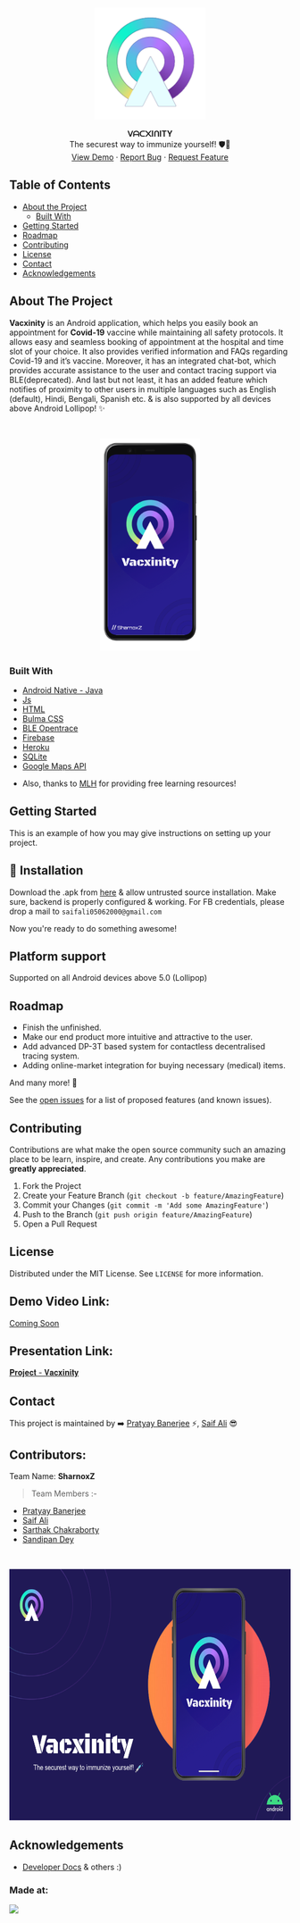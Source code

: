 <br />
<p align="center">
  <a href="https://github.com/fias786/Vacxinity">
    <img src="External_assets/app-icon-tranp.png" width="200px" alt="Vacxinity" >
  </a>

  <p align="center">
  <b>ᐯᗩᑕ᙭IᑎITY</b><br>
    The securest way to immunize yourself! 🛡️🦠
    <br />
    <a href="https://github.com/fias786/Vacxinity">View Demo</a>
    ·
    <a href="https://github.com/fias786/Vacxinity/issues/new/choose">Report Bug</a>
    ·
    <a href="https://github.com/fias786/Vacxinity/issues">Request Feature</a>
  </p>
</p>



<!-- TABLE OF CONTENTS -->
## Table of Contents

* [About the Project](#about-the-project)
  * [Built With](#built-with)
* [Getting Started](#getting-started)
* [Roadmap](#roadmap)
* [Contributing](#contributing)
* [License](#license)
* [Contact](#contact)
* [Acknowledgements](#acknowledgements)



<!-- ABOUT THE PROJECT -->
## About The Project

<b>Vacxinity</b> is an Android application, which helps you easily book an appointment for <b>Covid-19</b> vaccine while maintaining all safety protocols. It allows easy and seamless booking of appointment at the hospital and time slot of your choice. It also provides verified information and FAQs regarding Covid-19 and it’s vaccine. Moreover, it has an integrated chat-bot, which provides accurate assistance to the user and contact tracing support via BLE(deprecated). And last but not least, it has an added feature which notifies of proximity to other users in multiple languages such as English (default), Hindi, Bengali, Spanish etc. & is also supported by all devices above Android Lollipop! ✨


<br />
<p align="center">
  <a href="https://github.com/fias786/Vacxinity">
    <img src="https://raw.githubusercontent.com/fias786/Vacxinity/main/External_assets/pixel4a.png" width="180px" height="380px">
  </a>
</p>

### Built With

* [Android Native - Java](https://developer.android.com/ndk)
* [Js](https://www.javascript.com/)
* [HTML](https://www.w3schools.com/html/)
* [Bulma CSS](https://bulma.io/)
* [BLE Opentrace](https://github.com/opentrace-community/opentrace-android)
* [Firebase](https://firebase.google.com/)
* [Heroku](https://www.heroku.com/)
* [SQLite](https://www.sqlite.org/)
* [Google Maps API](https://developers.google.com/maps)

- Also, thanks to [MLH](https://mlh.io/) for providing free learning resources!

<!-- GETTING STARTED -->
## Getting Started

This is an example of how you may give instructions on setting up your project.

<!-- Installation -->
## :rocket: Installation

Download the .apk from [here](https://github.com/fias786/Vacxinity/blob/main/build/apk/vacxinity.apk?raw=true) & allow untrusted source installation.
Make sure, backend is properly configured & working. For FB credentials, please drop a mail to `saifali05062000@gmail.com`

Now you're ready to do something awesome!

## Platform support

Supported on all Android devices above 5.0 (Lollipop)


<!-- ROADMAP -->

## Roadmap

- Finish the unfinished.
- Make our end product more intuitive and attractive to the user.
- Add advanced DP-3T based system for contactless decentralised tracing system.
- Adding online-market integration for buying necessary (medical) items.

And many more! 🌟


See the [open issues](https://github.com/fias786/Vacxinity/issues) for a list of proposed features (and known issues).



<!-- CONTRIBUTING -->
## Contributing

Contributions are what make the open source community such an amazing place to be learn, inspire, and create. Any contributions you make are **greatly appreciated**.

1. Fork the Project
2. Create your Feature Branch (`git checkout -b feature/AmazingFeature`)
3. Commit your Changes (`git commit -m 'Add some AmazingFeature'`)
4. Push to the Branch (`git push origin feature/AmazingFeature`)
5. Open a Pull Request


<!-- LICENSE -->
## License

Distributed under the MIT License. See `LICENSE` for more information.

<!-- DEMO -->
## Demo Video Link:
  <a href="#">Coming Soon</a>

<!-- PRESENTATION -->
## Presentation Link:
  <a href="https://docs.google.com/presentation/d/18afJtSaIlaCDOOBr6mDjPKHSsWl4hyYu8AuVqulKQEw/edit#slide=id.gcf6f5530dc_7_447"> 𝐏𝐫𝐨𝐣𝐞𝐜𝐭 - 𝐕𝐚𝐜𝐱𝐢𝐧𝐢𝐭𝐲 </a>
  

<!-- CONTACT -->
## Contact

This project is maintained by ➡️ [Pratyay Banerjee](https://github.com/Neilblaze) ⚡,  [Saif Ali](https://github.com/fias786) 😎


## Contributors:

Team Name: <b>SharnoxZ</b>

> Team Members :-
- [Pratyay Banerjee](https://github.com/Neilblaze)
- [Saif Ali](https://github.com/fias786/)
- [Sarthak Chakraborty](https://github.com/TheoDnJLo)
- [Sandipan Dey](https://github.com/sandipndev)

<br />
<p align="center">
  <a href="https://github.com/fias786/Vacxinity/">
    <img src="https://raw.githubusercontent.com/fias786/Vacxinity/main/External_assets/thumbnail-devfolio.png" width="650px" height="450px" alt="Vacxinity" >
  </a>

<!-- ACKNOWLEDGEMENT -->
## Acknowledgements

- [Developer Docs](https://developer.android.com/docs) & others :)

### Made at:
<a href="https://hack36.com"> <img src="http://bit.ly/BuiltAtHack36" height=20px> </a>

